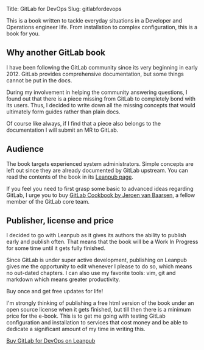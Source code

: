 Title: GitLab for DevOps
Slug: gitlabfordevops

This is a book written to tackle everyday situations in a Developer and Operations
engineer life. From installation to complex configuration, this is a book for you.

## Why another GitLab book

I have been following the GitLab community since its very beginning in early 2012.
GitLab provides comprehensive documentation, but some things cannot be put in
the docs.

During my involvement in helping the community answering questions, I found out
that there is a piece missing from GitLab to completely bond with its users.
Thus, I decided to write down all the missing concepts that would ultimately
form guides rather than plain docs.

Of course like always, if I find that a piece also belongs to the documentation
I will submit an MR to GitLab.

## Audience

The book targets experienced system administrators. Simple concepts are left out
since they are already documented by GitLab upstream. You can read the contents
of the book in its [Leanpub page][buy].

If you feel you need to first grasp some basic to advanced ideas regarding GitLab,
I urge you to buy [GitLab Cookbook by Jeroen van Baarsen][gitlab-cookbook], a
fellow member of the GitLab core team.

## Publisher, license and price

I decided to go with Leanpub as it gives its authors the ability to publish early
and publish often. That means that the book will be a Work In Progress for some
time until it gets fully finished.

Since GitLab is under super active development, publishing on Leanpub gives me
the opportunity to edit whenever I please to do so, which means no out-dated
chapters. I can also use my favorite tools: vim, git and markdown which means
greater productivity.

Buy once and get free updates for life!

I'm strongly thinking of publishing a free html version of the book under an
open source license when it gets finished, but till then there is a minimum
price for the e-book. This is to get me going with testing GitLab configuration
and installation to services that cost money and be able to dedicate a significant
amount of my time in writing this.

[Buy GitLab for DevOps on Leanpub][buy]

[buy]: https://leanpub.com/gitlab-for-devops "GitLab for DevOps on Leanpub"
[gitlab-cookbook]: https://www.packtpub.com/application-development/gitlab-cookbook "GitLab Cookbook by Jeroen van Baarsen on Packtpub"
